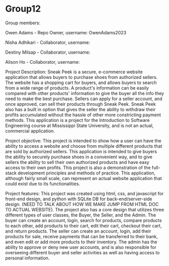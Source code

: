 # Group12

Group members:

Owen Adams - Repo Owner, username: OwenAdams2023

Nisha Adhikari - Collaborator, username: 

Destiny Milsap - Collaborator, username:

Alison Ho - Collaborator, username:

Project Description:
  Sneak Peek is a secure, e-commerce website application that allows buyers to purchase shoes from authorized sellers. The website has a shopping cart for buyers, and 
  allows buyers to search from a wide range of products. A product's information can be easily compared with other products' information to give the buyer all the info 
  they need to make the best purchase. Sellers can apply for a seller account, and once approved, can sell their products through Sneak Peek. Sneak Peek also has a built in 
  option that gives the seller the ability to withdraw their profits accumulated without the hassle of other more constricting payment methods. This application is a project
  for the Introduction to Software Engineering course at Mississippi State University, and is not an actual, commercial application. 

Project objective:
  This project is intended to show how a user can have the ability to access a website and choose from multiple different products that are sold by authorized sellers. This application
  is intended to give buyers the ability to securely purchase shoes in a convenient way, and to give sellers the ability to sell their own authorized products and have easy access to their 
  own profits. This project is also a demonstration of the full-stack development principles and methods of practice. This application, although fairly small scale, can represent an actual website
  application that could exist due to its functionalities.

Project features:
  This project was created using html, css, and javascript for front-end design, and python with SQLite DB for back-end/server-side design. (NEED TO TALK ABOUT HOW WE MAKE
  JUMP FROM HTML DOC TO ACTUAL WEBSITE). The project also has a core design that utilizes three different types of user classes, the Buyer, the Seller, and the Admin. The buyer can create an account,
  login, search for products, compare products to each other, add products to their cart, edit their cart, checkout their cart, and return products. The seller can create an account, login, add their products
  for sale, receive payments that can be transferred to their bank, and even edit or add more products to their inventory. The admin has the ability to approve or deny new user accounts, and is also responsible
  for overseeing different buyer and seller activities as well as having access to personal information.

